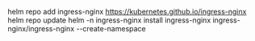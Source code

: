 helm repo add ingress-nginx https://kubernetes.github.io/ingress-nginx
helm repo update
helm -n ingress-nginx install ingress-nginx ingress-nginx/ingress-nginx --create-namespace